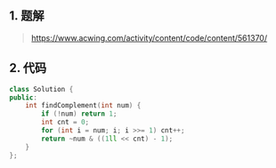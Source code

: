 ## 1. 题解
> https://www.acwing.com/activity/content/code/content/561370/

## 2. 代码
```c++
class Solution {
public:
    int findComplement(int num) {
        if (!num) return 1;
        int cnt = 0;
        for (int i = num; i; i >>= 1) cnt++;
        return ~num & ((1ll << cnt) - 1);
    }
};
```
